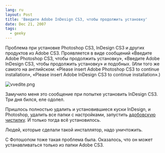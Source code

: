 ```yaml
---
lang: ru
layout: Post
title: 'Введите Adobe InDesign CS3, чтобы продолжить установку'
date: Dec 21, 2007
tags:
  - geeky
---
```


Проблема при установке Photoshop CS3, InDesign CS3 и других продуктов из Adobe CS3. Проявляется в виде сообщений «Введите Adobe Photoshop CS3, чтобы продолжить установку», «Введите Adobe InDesign CS3, чтобы продолжить установку» и подобных. (Или того же самого на английском: «Please insert Adobe Photoshop CS3 to continue installation», «Please insert Adobe InDesign CS3 to continue installation».)

![vvedite.png](upload://vvedite.png)

<!--more-->

Замучило меня это сообщение при попытке установить InDesign CS3. Три дня бился, еле одолел.

Пришлось полностью удалить и установившиеся куски InDesign, и Photoshop, удалить все папки с настройками, запустить [адобовскую чистилку](http://www.adobe.com/support/contact/cs3clean.html "Adobe CS3Clean Script"). И только тогда всё установилось.

Людей, которые сделали такой инсталлятор, надо уничтожить.

С Фотошопом тоже такая проблема была. Оказалось, что он может устанавливаться только из папки Adobe CS3.
